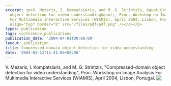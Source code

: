 ```yaml
---
excerpt: <p>V. Mezaris, I. Kompatsiaris, and M. G. Strintzis, &quot;Compressed-domain
  object detection for video understanding&quot;, Proc. Workshop on Image Analysis
  For Multimedia Interactive Services (WIAMIS), April 2004, Lisbon, Portugal. <a href="/files/pdf/wiamis04.pdf"><img
  align="top" border="0" src="/files/pdf/pdf.png" /></a></p>
types: publication
tags: conference_publications
publication_date: '2004-04-01T00:00:00'
layout: publication
title: Compressed-domain object detection for video understanding
date: '2004-03-13T15:41:06+02:00'
---
```

<p>V. Mezaris, I. Kompatsiaris, and M. G. Strintzis, &quot;Compressed-domain object detection for video understanding&quot;, Proc. Workshop on Image Analysis For Multimedia Interactive Services (WIAMIS), April 2004, Lisbon, Portugal. <a href="/files/pdf/wiamis04.pdf"><img align="top" border="0" src="/files/pdf/pdf.png" /></a></p>

